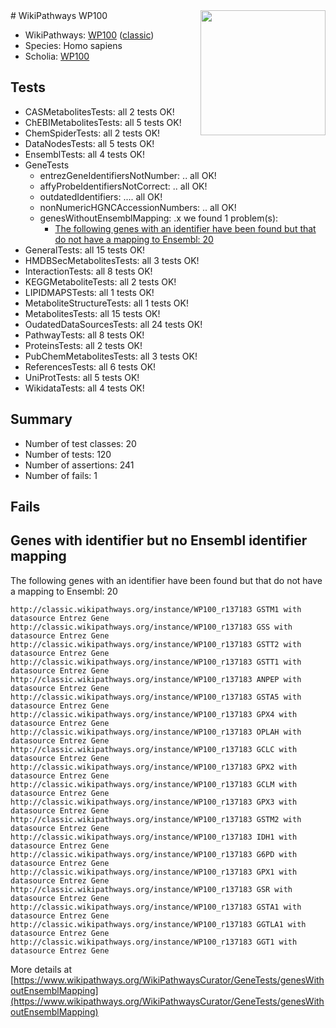 <img style="float: right; width: 200px" src="https://upload.wikimedia.org/wikipedia/commons/thumb/8/83/Wplogo_with_text_500.png/640px-Wplogo_with_text_500.png" />
# WikiPathways WP100

* WikiPathways: [WP100](https://wikipathways.org/pathways/WP100) ([classic](https://classic.wikipathways.org/instance/WP100))
* Species: Homo sapiens
* Scholia: [WP100](https://scholia.toolforge.org/wikipathways/WP100)
## Tests
* CASMetabolitesTests: all 2 tests OK!
* ChEBIMetabolitesTests: all 5 tests OK!
* ChemSpiderTests: all 2 tests OK!
* DataNodesTests: all 5 tests OK!
* EnsemblTests: all 4 tests OK!
* GeneTests
    * entrezGeneIdentifiersNotNumber: .. all OK!
    * affyProbeIdentifiersNotCorrect: .. all OK!
    * outdatedIdentifiers: .... all OK!
    * nonNumericHGNCAccessionNumbers: .. all OK!
    * genesWithoutEnsemblMapping: .x we found 1 problem(s):
        * [The following genes with an identifier have been found but that do not have a mapping to Ensembl: 20](#c4e5432c)
* GeneralTests: all 15 tests OK!
* HMDBSecMetabolitesTests: all 3 tests OK!
* InteractionTests: all 8 tests OK!
* KEGGMetaboliteTests: all 2 tests OK!
* LIPIDMAPSTests: all 1 tests OK!
* MetaboliteStructureTests: all 1 tests OK!
* MetabolitesTests: all 15 tests OK!
* OudatedDataSourcesTests: all 24 tests OK!
* PathwayTests: all 8 tests OK!
* ProteinsTests: all 2 tests OK!
* PubChemMetabolitesTests: all 3 tests OK!
* ReferencesTests: all 6 tests OK!
* UniProtTests: all 5 tests OK!
* WikidataTests: all 4 tests OK!


## Summary

* Number of test classes: 20
* Number of tests: 120
* Number of assertions: 241
* Number of fails: 1

## Fails

<a name="c4e5432c" />

## Genes with identifier but no Ensembl identifier mapping

The following genes with an identifier have been found but that do not have a mapping to Ensembl: 20
```
http://classic.wikipathways.org/instance/WP100_r137183 GSTM1 with datasource Entrez Gene
http://classic.wikipathways.org/instance/WP100_r137183 GSS with datasource Entrez Gene
http://classic.wikipathways.org/instance/WP100_r137183 GSTT2 with datasource Entrez Gene
http://classic.wikipathways.org/instance/WP100_r137183 GSTT1 with datasource Entrez Gene
http://classic.wikipathways.org/instance/WP100_r137183 ANPEP with datasource Entrez Gene
http://classic.wikipathways.org/instance/WP100_r137183 GSTA5 with datasource Entrez Gene
http://classic.wikipathways.org/instance/WP100_r137183 GPX4 with datasource Entrez Gene
http://classic.wikipathways.org/instance/WP100_r137183 OPLAH with datasource Entrez Gene
http://classic.wikipathways.org/instance/WP100_r137183 GCLC with datasource Entrez Gene
http://classic.wikipathways.org/instance/WP100_r137183 GPX2 with datasource Entrez Gene
http://classic.wikipathways.org/instance/WP100_r137183 GCLM with datasource Entrez Gene
http://classic.wikipathways.org/instance/WP100_r137183 GPX3 with datasource Entrez Gene
http://classic.wikipathways.org/instance/WP100_r137183 GSTM2 with datasource Entrez Gene
http://classic.wikipathways.org/instance/WP100_r137183 IDH1 with datasource Entrez Gene
http://classic.wikipathways.org/instance/WP100_r137183 G6PD with datasource Entrez Gene
http://classic.wikipathways.org/instance/WP100_r137183 GPX1 with datasource Entrez Gene
http://classic.wikipathways.org/instance/WP100_r137183 GSR with datasource Entrez Gene
http://classic.wikipathways.org/instance/WP100_r137183 GSTA1 with datasource Entrez Gene
http://classic.wikipathways.org/instance/WP100_r137183 GGTLA1 with datasource Entrez Gene
http://classic.wikipathways.org/instance/WP100_r137183 GGT1 with datasource Entrez Gene
```

More details at [https://www.wikipathways.org/WikiPathwaysCurator/GeneTests/genesWithoutEnsemblMapping](https://www.wikipathways.org/WikiPathwaysCurator/GeneTests/genesWithoutEnsemblMapping)

